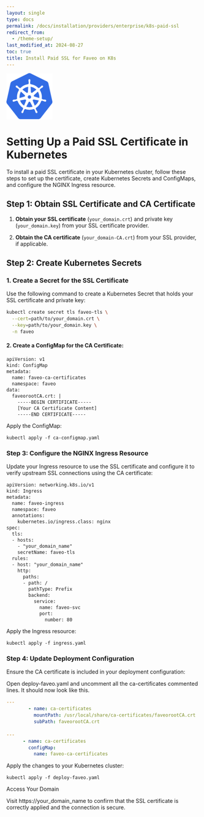```yaml
---
layout: single
type: docs
permalink: /docs/installation/providers/enterprise/k8s-paid-ssl
redirect_from:
  - /theme-setup/
last_modified_at: 2024-08-27
toc: true
title: Install Paid SSL for Faveo on K8s
---
```



<img alt="Ubuntu" src="https://raw.githubusercontent.com/kubernetes/kubernetes/7436ca32bc766ff202109a7541d2e7bb41ee7d13/logo/logo.svg" width="120" height="120" />

# Setting Up a Paid SSL Certificate in Kubernetes

To install a paid SSL certificate in your Kubernetes cluster, follow these steps to set up the certificate, create Kubernetes Secrets and ConfigMaps, and configure the NGINX Ingress resource.

## Step 1: Obtain SSL Certificate and CA Certificate

1. **Obtain your SSL certificate** (`your_domain.crt`) and private key (`your_domain.key`) from your SSL certificate provider.

2. **Obtain the CA certificate** (`your_domain-CA.crt`) from your SSL provider, if applicable.

## Step 2: Create Kubernetes Secrets

### 1. Create a Secret for the SSL Certificate

Use the following command to create a Kubernetes Secret that holds your SSL certificate and private key:

```bash
kubectl create secret tls faveo-tls \
  --cert=path/to/your_domain.crt \
  --key=path/to/your_domain.key \
  -n faveo
```


#### 2. Create a ConfigMap for the CA Certificate:

```
apiVersion: v1
kind: ConfigMap
metadata:
  name: faveo-ca-certificates
  namespace: faveo
data:
  faveorootCA.crt: |
    -----BEGIN CERTIFICATE-----
    [Your CA Certificate Content]
    -----END CERTIFICATE-----
```

Apply the ConfigMap:

```
kubectl apply -f ca-configmap.yaml
```

### Step 3: Configure the NGINX Ingress Resource

Update your Ingress resource to use the SSL certificate and configure it to verify upstream SSL connections using the CA certificate:

```
apiVersion: networking.k8s.io/v1
kind: Ingress
metadata:
  name: faveo-ingress
  namespace: faveo
  annotations:
    kubernetes.io/ingress.class: nginx
spec:
  tls:
  - hosts:
    - "your_domain_name"
    secretName: faveo-tls
  rules:
  - host: "your_domain_name"
    http:
      paths:
      - path: /
        pathType: Prefix
        backend:
          service:
            name: faveo-svc
            port:
              number: 80
```

Apply the Ingress resource:

```
kubectl apply -f ingress.yaml
```

### Step 4: Update Deployment Configuration

Ensure the CA certificate is included in your deployment configuration:

Open deploy-faveo.yaml and uncomment all the ca-certificates commented lines. It should now look like this.

```yaml
---
        - name: ca-certificates
          mountPath: /usr/local/share/ca-certificates/faveorootCA.crt
          subPath: faveorootCA.crt

---
      - name: ca-certificates
        configMap:
          name: faveo-ca-certificates
```

Apply the changes to your Kubernetes cluster:

```
kubectl apply -f deploy-faveo.yaml
```

Access Your Domain

Visit https://your_domain_name to confirm that the SSL certificate is correctly applied and the connection is secure.